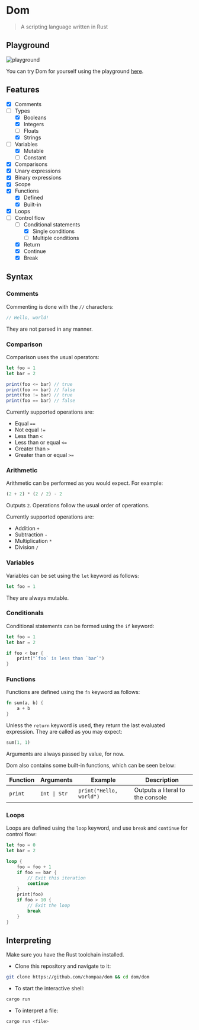 # Dom

> A scripting language written in Rust

## Playground

![playground](https://github.com/chompaa/dom/assets/26204416/da683a18-ae99-45cd-8023-d3350f127543)

You can try Dom for yourself using the playground [here](https://chompaa.github.io/dom/).

## Features 

- [x] Comments
- [ ] Types
    - [x] Booleans
    - [x] Integers
    - [ ] Floats
    - [x] Strings
- [ ] Variables
    - [x] Mutable
    - [ ] Constant
- [x] Comparisons
- [x] Unary expressions
- [x] Binary expressions
- [x] Scope
- [x] Functions
    - [x] Defined
    - [x] Built-in
- [x] Loops
- [ ] Control flow
    - [ ] Conditional statements
        - [x] Single conditions
        - [ ] Multiple conditions
    - [x] Return
    - [x] Continue
    - [x] Break

## Syntax

### Comments

Commenting is done with the `//` characters:

```rs
// Hello, world!
```

They are not parsed in any manner.

### Comparison

Comparison uses the usual operators:

```js
let foo = 1
let bar = 2

print(foo <= bar) // true
print(foo >= bar) // false
print(foo != bar) // true
print(foo == bar) // false
```

Currently supported operations are:
- Equal `==`
- Not equal `!=`
- Less than `<`
- Less than or equal `<=`
- Greater than `>`
- Greater than or equal `>=`

### Arithmetic

Arithmetic can be performed as you would expect. For example:

```rs
(2 + 2) * (2 / 2) - 2
```

Outputs `2`. Operations follow the usual order of operations.

Currently supported operations are:
- Addition `+`
- Subtraction `-`
- Multiplication `*`
- Division `/`

### Variables

Variables can be set using the `let` keyword as follows:

```rs
let foo = 1
```

They are always mutable.

</details>

### Conditionals

Conditional statements can be formed using the `if` keyword:

```rs
let foo = 1
let bar = 2

if foo < bar {
    print("`foo` is less than `bar`")
}
```

### Functions

Functions are defined using the `fn` keyword as follows:

```rs
fn sum(a, b) {
    a + b
}
```

Unless the `return` keyword is used, they return the last evaluated expression. They are called as you may expect:

```rs
sum(1, 1)
```

Arguments are always passed by value, for now.

Dom also contains some built-in functions, which can be seen below:

| Function | Arguments | Example | Description |
| --- | --- | --- | --- |
| `print` | `Int \| Str` | `print("Hello, world")` | Outputs a literal to the console

### Loops

Loops are defined using the `loop` keyword, and use `break` and `continue` for control flow:

```rs
let foo = 0
let bar = 2

loop {
    foo = foo + 1
    if foo == bar {
        // Exit this iteration 
        continue
    }
    print(foo)
    if foo > 10 {
        // Exit the loop
        break
    }
}
```

</details>

## Interpreting 

Make sure you have the Rust toolchain installed.

- Clone this repository and navigate to it:

```sh
git clone https://github.com/chompaa/dom && cd dom/dom
```

- To start the interactive shell:

```sh
cargo run
```

- To interpret a file:

```sh
cargo run <file>
```

